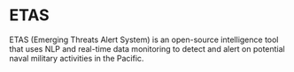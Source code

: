# ETAS
ETAS (Emerging Threats Alert System) is an open-source intelligence tool that uses NLP and real-time data monitoring to detect and alert on potential naval military activities in the Pacific.
